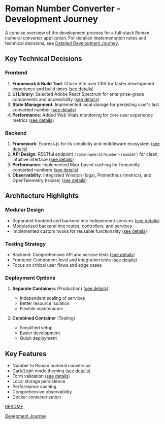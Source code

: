 # Roman Number Converter - Development Journey

A concise overview of the development process for a full-stack Roman numeral converter application. For detailed implementation notes and technical decisions, see [Detailed Development Journey](./DEVELOPMENT_JOURNEY.md).

## Key Technical Decisions

### Frontend
1. **Framework & Build Tool**: Chose Vite over CRA for faster development experience and build times ([see details](./DEVELOPMENT_JOURNEY.md#1-vite-configured-basic-react-app))
2. **UI Library**: Selected Adobe React Spectrum for enterprise-grade components and accessibility ([see details](./DEVELOPMENT_JOURNEY.md#2-added-adobe-react-spectrum-library))
3. **State Management**: Implemented local storage for persisting user's last converted number ([see details](./DEVELOPMENT_JOURNEY.md#71-frontend-would-remember-last-number-from-local-storage))
4. **Performance**: Added Web Vitals monitoring for core user experience metrics ([see details](./DEVELOPMENT_JOURNEY.md#102-added-observability---metrics-logs-and-traces-for-frontend-app))

### Backend
1. **Framework**: Express.js for its simplicity and middleware ecosystem ([see details](./DEVELOPMENT_JOURNEY.md#5-added-backend-api-with-roman-calc-and-setup-frontend-to-communicate-with-backend))
2. **API Design**: RESTful endpoint `/romannumeral?number={number}` for clean, intuitive interface ([see details](./DEVELOPMENT_JOURNEY.md#5-added-backend-api-with-roman-calc-and-setup-frontend-to-communicate-with-backend))
3. **Performance**: Implemented Map-based caching for frequently converted numbers ([see details](./DEVELOPMENT_JOURNEY.md#81-implemented-a-simple-map-based-cache-so-roman-conversion-logic-doesnt-have-to-be-run-everytime))
4. **Observability**: Integrated Winston (logs), Prometheus (metrics), and OpenTelemetry (traces) ([see details](./DEVELOPMENT_JOURNEY.md#101-added-observability---metrics-logs-and-traces-for-backend-services))

## Architecture Highlights

### Modular Design
- Separated frontend and backend into independent services ([see details](./DEVELOPMENT_JOURNEY.md#6-modularized-routes-for-future-expansion-and-depopulate-appjs))
- Modularized backend into routes, controllers, and services
- Implemented custom hooks for reusable functionality ([see details](./DEVELOPMENT_JOURNEY.md#72-created-a-localstorage-custom-hook-to-read-last-converted-number))

### Testing Strategy
- Backend: Comprehensive API and service tests ([see details](./DEVELOPMENT_JOURNEY.md#91-added-successfully-passing-tests-cases-for-backend-service))
- Frontend: Component-level and integration tests ([see details](./DEVELOPMENT_JOURNEY.md#92-added-minimal-successfully-passing-tests-cases-for-frontend-app))
- Focus on critical user flows and edge cases

### Deployment Options
1. **Separate Containers** (Production) ([see details](./DEVELOPMENT_JOURNEY.md#11-added-docker-containerization-for-standalone-backend-and-frontend-apps-also-full-stack))
   - Independent scaling of services
   - Better resource isolation
   - Flexible maintenance

2. **Combined Container** (Testing)
   - Simplified setup
   - Easier development
   - Quick deployment

## Key Features
- Number to Roman numeral conversion
- Dark/Light mode theming ([see details](./DEVELOPMENT_JOURNEY.md#4-added-header-and-theming-capability---dark-mode-and-light-mode))
- Form validation ([see details](./DEVELOPMENT_JOURNEY.md#3-added-form-validations-and-ready-for-backend-call))
- Local storage persistence
- Performance caching
- Comprehensive observability
- Docker containerization

[README](README.md)

[Devepment Journey](./DEVELOPMENT_JOURNEY.md)
